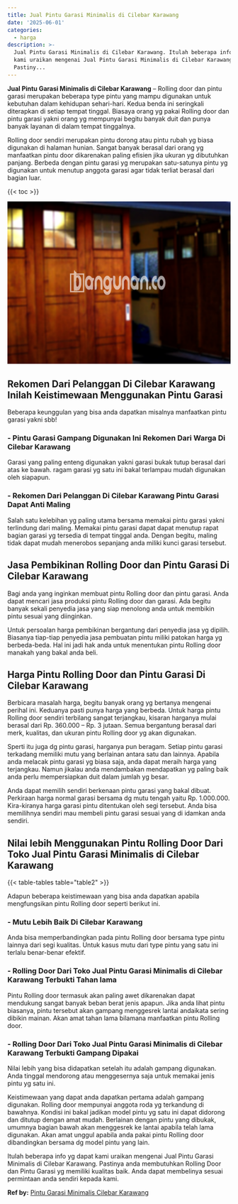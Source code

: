 ```yaml
---
title: Jual Pintu Garasi Minimalis di Cilebar Karawang
date: '2025-06-01'
categories:
  - harga
description: >-
  Jual Pintu Garasi Minimalis di Cilebar Karawang. Itulah beberapa info yg dapat
  kami uraikan mengenai Jual Pintu Garasi Minimalis di Cilebar Karawang.
  Pastiny...
---
```


**Jual Pintu Garasi Minimalis di Cilebar Karawang** – Rolling door dan pintu garasi merupakan beberapa type pintu yang mampu digunakan untuk kebutuhan dalam kehidupan sehari-hari. Kedua benda ini seringkali diterapkan di setiap tempat tinggal. Biasaya orang yg pakai Rolling door dan pintu garasi yakni orang yg mempunyai begitu banyak duit dan punya banyak layanan di dalam tempat tinggalnya.

Rolling door sendiri merupakan pintu dorong atau pintu rubah yg biasa digunakan di halaman hunian. Sangat banyak berasal dari orang yg manfaatkan pintu door dikarenakan paling efisien jika ukuran yg dibutuhkan panjang. Berbeda dengan pintu garasi yg merupakan satu-satunya pintu yg digunakan untuk menutup anggota garasi agar tidak terliat berasal dari bagian luar.

{{< toc >}}

![Jual Pintu Garasi Minimalis di Cilebar Karawang](/images/pintu-garasi-24.png)

## Rekomen Dari Pelanggan Di Cilebar Karawang Inilah Keistimewaan Menggunakan Pintu Garasi

Beberapa keunggulan yang bisa anda dapatkan misalnya manfaatkan pintu garasi yakni sbb!

### \- Pintu Garasi Gampang Digunakan Ini Rekomen Dari Warga Di Cilebar Karawang

Garasi yang paling enteng digunakan yakni garasi bukak tutup berasal dari atas ke bawah. ragam garasi yg satu ini bakal terlampau mudah digunakan oleh siapapun.

### \- Rekomen Dari Pelanggan Di Cilebar Karawang Pintu Garasi Dapat Anti Maling

Salah satu kelebihan yg paling utama bersama memakai pintu garasi yakni terlindung dari maling. Memakai pintu garasi dapat dapat menutup rapat bagian garasi yg tersedia di tempat tinggal anda. Dengan begitu, maling tidak dapat mudah menerobos sepanjang anda miliki kunci garasi tersebut.

## Jasa Pembikinan Rolling Door dan Pintu Garasi Di Cilebar Karawang

Bagi anda yang inginkan membuat pintu Rolling door dan pintu garasi. Anda dapat mencari jasa produksi pintu Rolling door dan garasi. Ada begitu banyak sekali penyedia jasa yang siap menolong anda untuk membikin pintu sesuai yang diinginkan.

Untuk persoalan harga pembikinan bergantung dari penyedia jasa yg dipilih. Biasanya tiap-tiap penyedia jasa pembuatan pintu miliki patokan harga yg berbeda-beda. Hal ini jadi hak anda untuk menentukan pintu Rolling door manakah yang bakal anda beli.

## Harga Pintu Rolling Door dan Pintu Garasi Di Cilebar Karawang

Berbicara masalah harga, begitu banyak orang yg bertanya mengenai perihal ini. Keduanya pasti punya harga yang berbeda. Untuk harga pintu Rolling door sendiri terbilang sangat terjangkau, kisaran harganya mulai berasal dari Rp. 360.000 – Rp. 3 jutaan. Semua bergantung berasal dari merk, kualitas, dan ukuran pintu Rolling door yg akan digunakan.

Sperti itu juga dg pintu garasi, harganya pun beragam. Setiap pintu garasi terkadang memiliki mutu yang berlainan antara satu dan lainnya. Apabila anda melacak pintu garasi yg biasa saja, anda dapat meraih harga yang terjangkau. Namun jikalau anda mendambakan mendapatkan yg paling baik anda perlu mempersiapkan duit dalam jumlah yg besar.

Anda dapat memilih sendiri berkenaan pintu garasi yang bakal dibuat. Perkiraan harga normal garasi bersama dg mutu tengah yaitu Rp. 1.000.000. Kira-kiranya harga garasi pintu ditentukan oleh segi tersebut. Anda bisa memilihnya sendiri mau membeli pintu garasi sesuai yang di idamkan anda sendiri.

## Nilai lebih Menggunakan Pintu Rolling Door Dari Toko Jual Pintu Garasi Minimalis di Cilebar Karawang

{{< table-tables table="table2" >}}

Adapun beberapa keistimewaan yang bisa anda dapatkan apabila mengfungsikan pintu Rolling door seperti berikut ini.

### \- Mutu Lebih Baik Di Cilebar Karawang

Anda bisa memperbandingkan pada pintu Rolling door bersama type pintu lainnya dari segi kualitas. Untuk kasus mutu dari type pintu yang satu ini terlalu benar-benar efektif.

### \- Rolling Door Dari Toko Jual Pintu Garasi Minimalis di Cilebar Karawang Terbukti Tahan lama

Pintu Rolling door termasuk akan paling awet dikarenakan dapat mendukung sangat banyak beban berat jenis apapun. Jika anda lihat pintu biasanya, pintu tersebut akan gampang menggesrek lantai andaikata sering dibikin mainan. Akan amat tahan lama bilamana manfaatkan pintu Rolling door.

### \- Rolling Door Dari Toko Jual Pintu Garasi Minimalis di Cilebar Karawang Terbukti Gampang Dipakai

Nilai lebih yang bisa didapatkan setelah itu adalah gampang digunakan. Anda tinggal mendorong atau menggesernya saja untuk memakai jenis pintu yg satu ini.

Keistimewaan yang dapat anda dapatkan pertama adalah gampang digunakan. Rolling door mempunyai anggota roda yg terkandung di bawahnya. Kondisi ini bakal jadikan model pintu yg satu ini dapat didorong dan ditutup dengan amat mudah. Berlainan dengan pintu yang dibukak, umumnya bagian bawah akan menggesrek ke lantai apabila telah lama digunakan. Akan amat unggul apabila anda pakai pintu Rolling door dibandingkan bersama dg model pintu yang lain.

Itulah beberapa info yg dapat kami uraikan mengenai Jual Pintu Garasi Minimalis di Cilebar Karawang. Pastinya anda membutuhkan Rolling Door dan Pintu Garasi yg memiliki kualitas baik. Anda dapat membelinya sesuai permintaan anda sendiri kepada kami.

**Ref by:** [Pintu Garasi Minimalis Cilebar Karawang](https://id.wikipedia.org/wiki/Pintu)
